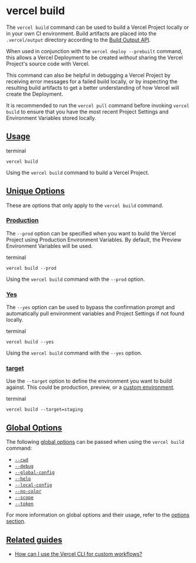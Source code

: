 # vercel build

The `vercel build` command can be used to build a Vercel Project locally or in your own CI environment.
Build artifacts are placed into the `.vercel/output` directory according to the
[Build Output API](https://vercel.com/docs/build-output-api/v3).

When used in conjunction with the `vercel deploy --prebuilt` command, this allows a Vercel Deployment
to be created _without_ sharing the Vercel Project's source code with Vercel.

This command can also be helpful in debugging a Vercel Project by receiving error messages for a failed
build locally, or by inspecting the resulting build artifacts to get a better understanding of
how Vercel will create the Deployment.

It is recommended to run the `vercel pull` command before invoking `vercel build` to ensure that
you have the most recent Project Settings and Environment Variables stored locally.

## [Usage](https://vercel.com/docs/cli/build\#usage)

terminal

```code-block_code__isn_V
vercel build
```

Using the `vercel build` command to build a Vercel
Project.

## [Unique Options](https://vercel.com/docs/cli/build\#unique-options)

These are options that only apply to the `vercel build` command.

### [Production](https://vercel.com/docs/cli/build\#production)

The `--prod` option can be specified when you want to build the Vercel Project using Production Environment Variables. By default, the Preview Environment Variables will be used.

terminal

```code-block_code__isn_V
vercel build --prod
```

Using the `vercel build` command with the
`--prod` option.

### [Yes](https://vercel.com/docs/cli/build\#yes)

The `--yes` option can be used to bypass the confirmation prompt and automatically pull environment variables and Project Settings if not found locally.

terminal

```code-block_code__isn_V
vercel build --yes
```

Using the `vercel build` command with the
`--yes` option.

### [target](https://vercel.com/docs/cli/build\#target)

Use the `--target` option to define the environment you want to build against. This could be production, preview, or a [custom environment](https://vercel.com/docs/deployments/environments#custom-environments).

terminal

```code-block_code__isn_V
vercel build --target=staging
```

## [Global Options](https://vercel.com/docs/cli/build\#global-options)

The following [global options](./vercel-cli-global-options.md) can be passed when using the `vercel build` command:

- [`--cwd`](./vercel-cli-global-options.md#current-working-directory)
- [`--debug`](./vercel-cli-global-options.md#debug)
- [`--global-config`](./vercel-cli-global-options.md#global-config)
- [`--help`](./vercel-cli-global-options.md#help)
- [`--local-config`](./vercel-cli-global-options.md#local-config)
- [`--no-color`](./vercel-cli-global-options.md#no-color)
- [`--scope`](./vercel-cli-global-options.md#scope)
- [`--token`](./vercel-cli-global-options.md#token)

For more information on global options and their usage, refer to the [options section](./vercel-cli-global-options.md).

## [Related guides](https://vercel.com/docs/cli/build\#related-guides)

- [How can I use the Vercel CLI for custom workflows?](https://vercel.com/guides/using-vercel-cli-for-custom-workflows)
